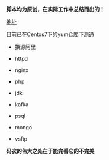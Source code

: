 **脚本均为原创，在实际工作中总结而出的！**

[地址](https://meethigher.top/blog/2022/onekey-shell/)

目前已在Centos7下的yum仓库下测通

* 换源阿里

* httpd
* nginx
* php
* jdk
* kafka
* psql
* mongo
* vsftp

**码农的伟大之处在于能完善它的不完美**
